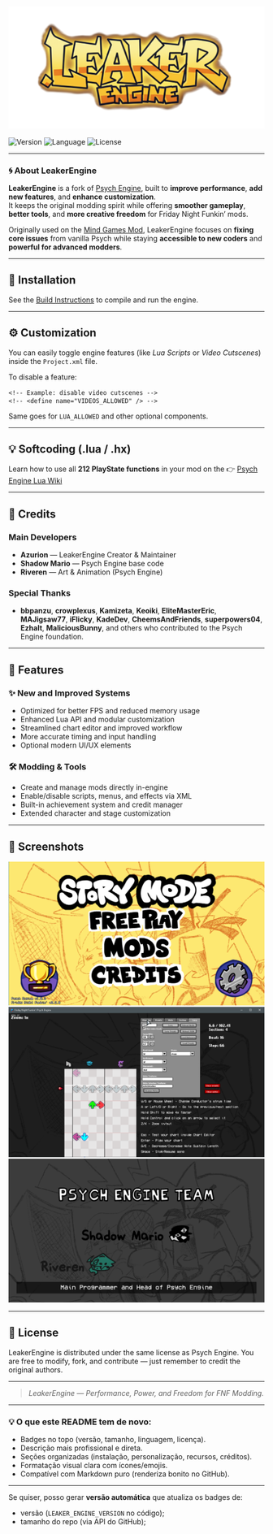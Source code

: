 ![LeakerEngine](docs/img/LeakerEngineLogo.png)

![Version](https://img.shields.io/badge/version-0.2.5-brightgreen)
![Language](https://img.shields.io/badge/made%20with-Haxe-orange)
![License](https://img.shields.io/github/license/azur-fnf/LeakerEngine)

---

### 🌀 About LeakerEngine

**LeakerEngine** is a fork of [Psych Engine](https://github.com/ShadowMario/FNF-PsychEngine), built to **improve performance**, **add new features**, and **enhance customization**.  
It keeps the original modding spirit while offering **smoother gameplay**, **better tools**, and **more creative freedom** for Friday Night Funkin’ mods.

Originally used on the [Mind Games Mod](https://gamebanana.com/mods/301107), LeakerEngine focuses on **fixing core issues** from vanilla Psych while staying **accessible to new coders** and **powerful for advanced modders**.

---

## 🧩 Installation

See the [Build Instructions](docs/BUILDING.md) to compile and run the engine.

---

## ⚙️ Customization

You can easily toggle engine features (like *Lua Scripts* or *Video Cutscenes*) inside the `Project.xml` file.

To disable a feature:
```
<!-- Example: disable video cutscenes -->
<!-- <define name="VIDEOS_ALLOWED" /> -->
```

Same goes for `LUA_ALLOWED` and other optional components.

---

## 💡 Softcoding (.lua / .hx)

Learn how to use all **212 PlayState functions** in your mod on the
👉 [Psych Engine Lua Wiki](https://shadowmario.github.io/psychengine.lua)

---

## 👥 Credits

### Main Developers

* **Azurion** — LeakerEngine Creator & Maintainer
* **Shadow Mario** — Psych Engine base code
* **Riveren** — Art & Animation (Psych Engine)

### Special Thanks

* **bbpanzu**, **crowplexus**, **Kamizeta**, **Keoiki**, **EliteMasterEric**, **MAJigsaw77**, **iFlicky**, **KadeDev**, **CheemsAndFriends**, **superpowers04**, **Ezhalt**, **MaliciousBunny**, and others who contributed to the Psych Engine foundation.

---

## 🚀 Features

### ✨ New and Improved Systems

* Optimized for better FPS and reduced memory usage
* Enhanced Lua API and modular customization
* Streamlined chart editor and improved workflow
* More accurate timing and input handling
* Optional modern UI/UX elements

### 🛠️ Modding & Tools

* Create and manage mods directly in-engine
* Enable/disable scripts, menus, and effects via XML
* Built-in achievement system and credit manager
* Extended character and stage customization

---

## 📸 Screenshots

![Main Menu](docs/img/MainMenu.png)
![Chart Editor](docs/img/chart.png)
![Credits Menu](docs/img/credits.png)

---

## 📜 License

LeakerEngine is distributed under the same license as Psych Engine.
You are free to modify, fork, and contribute — just remember to credit the original authors.

---

> *LeakerEngine — Performance, Power, and Freedom for FNF Modding.*



---

### 💡 O que este README tem de novo:
- Badges no topo (versão, tamanho, linguagem, licença).  
- Descrição mais profissional e direta.  
- Seções organizadas (instalação, personalização, recursos, créditos).  
- Formatação visual clara com ícones/emojis.  
- Compatível com Markdown puro (renderiza bonito no GitHub).

---

Se quiser, posso gerar **versão automática** que atualiza os badges de:
- versão (`LEAKER_ENGINE_VERSION` no código);
- tamanho do repo (via API do GitHub);
